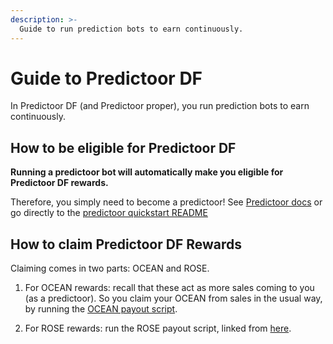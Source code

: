 ```yaml
---
description: >-
  Guide to run prediction bots to earn continuously.
---
```


# Guide to Predictoor DF

In Predictoor DF (and Predictoor proper), you run prediction bots to earn continuously.

## How to be eligible for Predictoor DF

**Running a predictoor bot will automatically make you eligible for Predictoor DF rewards.**

Therefore, you simply need to become a predictoor! See [Predictoor docs](../predictoor/README.md) or go directly to the [predictoor quickstart README](https://github.com/oceanprotocol/pdr-backend)

## How to claim Predictoor DF Rewards

Claiming comes in two parts: OCEAN and ROSE.

1. For OCEAN rewards: recall that these act as more sales coming to you (as a predictoor). So you claim your OCEAN from sales in the usual way, by running the [OCEAN payout script](https://github.com/oceanprotocol/pdr-backend/blob/main/READMEs/payout.md).

2. For ROSE rewards: run the ROSE payout script, linked from [here](https://github.com/oceanprotocol/pdr-backend/blob/main/READMEs/predictoor.md).

